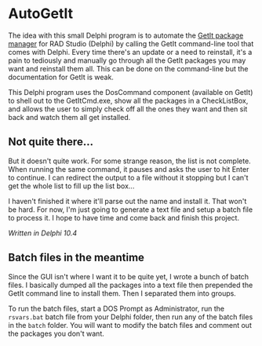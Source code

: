 # AutoGetIt
The idea with this small Delphi program is to automate the [GetIt package manager](http://docwiki.embarcadero.com/RADStudio/Sydney/en/Installing_a_Package_Using_GetIt_Package_Manager) for RAD Studio (Delphi) by calling the GetIt command-line tool that comes with Delphi.  Every time there's an update or a need to reinstall, it's a pain to tediously and manually go through all the GetIt packages you may want and reinstall them all. This can be done on the command-line but the documentation for GetIt is weak.

This Delphi program uses the DosCommand component (available on GetIt) to shell out to the GetItCmd.exe, show all the packages in a CheckListBox, and allows the user to simply check off all the ones they want and then sit back and watch them all get installed.

## Not quite there...
But it doesn't quite work.  For some strange reason, the list is not complete. When running the same command, it pauses and asks the user to hit Enter to continue.  I can redirect the output to a file without it stopping but I can't get the whole list to fill up the list box...

I haven't finished it where it'll parse out the name and install it.  That won't be hard.  For now, I'm just going to generate a text file and setup a batch file to process it.  I hope to have time and come back and finish this project.

_Written in Delphi 10.4_

## Batch files in the meantime

Since the GUI isn't where I want it to be quite yet, I wrote a bunch of batch files.  I basically dumped all the packages into a text file then prepended the GetIt command line to install them.  Then I separated them into groups.

To run the batch files, start a DOS Prompt as Administrator, run the `rsvars.bat` batch file from your Delphi folder, then run any of the batch files in the `batch`  folder. You will want to modify the batch files and comment out the packages you don't want.
